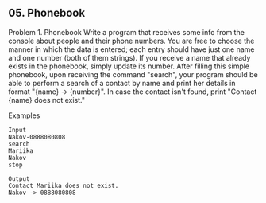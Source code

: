 ## 05. Phonebook 

Problem 1.	Phonebook
Write a program that receives some info from the console about people and their phone numbers.
You are free to choose the manner in which the data is entered; each entry should have just one name and one number (both of them strings). If you receive a name that already exists in the phonebook, simply update its number.
After filling this simple phonebook, upon receiving the command "search", your program should be able to perform a search of a contact by name and print her details in format "{name} -> {number}". In case the contact isn't found, print "Contact {name} does not exist." 

Examples
```
Input	
Nakov-0888080808
search
Mariika
Nakov
stop	

Output
Contact Mariika does not exist.
Nakov -> 0888080808
```
